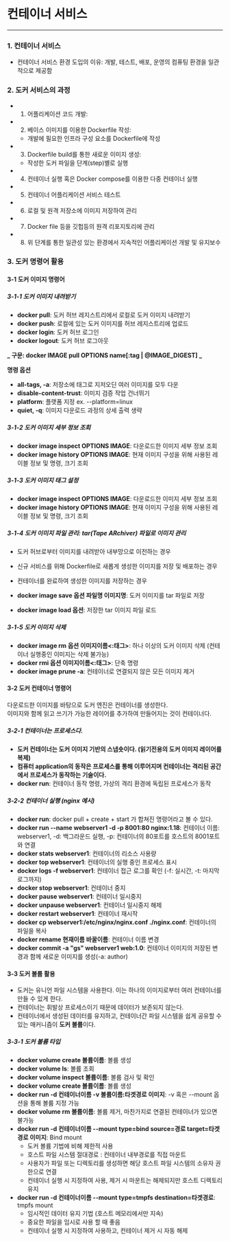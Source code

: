 # 컨테이너 서비스
---

### 1. 컨테이너 서비스


- 컨테이너 서비스 환경 도입의 이유:
개발, 테스트, 배포, 운영의 컴퓨팅 환경을 일관적으로 제공함


### 2. 도커 서비스의 과정

- 1. 어플리케이션 코드 개발:

- 2. 베이스 이미지를 이용한 Dockerfile 작성:
    - 개발에 필요한 인프라 구성 요소를 Dockerfile에 작성

- 3. Dockerfile build를 통한 새로운 이미지 생성:
    - 작성한 도커 파일을 단계(step)별로 실행

- 4. 컨테이너 실행 혹은 Docker compose를 이용한 다중 컨테이너 실행

- 5. 컨테이너 어플리케이션 서비스 테스트

- 6. 로컬 및 원격 저장소에 이미지 저장하여 관리

- 7. Docker file 등을 깃헙등의 원격 리포지토리에 관리

- 8. 위 단계를 통한 일관성 있는 환경에서 지속적인 어플리케이션 개발 및 유지보수




### 3. 도커 명령어 활용



#### 3-1 도커 이미지 명령어


##### 3-1-1 도커 이미지 내려받기

- **docker pull**: 도커 허브 레지스트리에서 로컬로 도커 이미지 내려받기
- **docker push**: 로컬에 있는 도커 이미지를 허브 레지스트리에 업로드
- **docker login**: 도커 허브 로그인
- **docker logout**: 도커 허브 로그아웃

**_ 구문: docker IMAGE pull OPTIONS name[:tag | @IMAGE_DIGEST] _**


**명령 옵션**
- **all-tags, -a**: 저장소에 태그로 지저오딘 여러 이미지를 모두 다운
- **disable-content-trust**: 이미지 검증 작업 건너뛰기
- **platform**: 플랫폼 지정  ex. --platform=linux
- **quiet, -q**: 이미지 다운로드 과정의 상세 출력 생략




##### 3-1-2 도커 이미지 세부 정보 조회



- **docker image inspect OPTIONS IMAGE**: 다운로드한 이미지 세부 정보 조회
- **docker image history OPTIONS IMAGE**: 현재 이미지 구성을 위해 사용된 레이블 정보 및 명령, 크기 조회


##### 3-1-3 도커 이미지 태그 설정

- **docker image inspect OPTIONS IMAGE**: 다운로드한 이미지 세부 정보 조회
- **docker image history OPTIONS IMAGE**: 현재 이미지 구성을 위해 사용된 레이블 정보 및 명령, 크기 조회


##### 3-1-4 도커 이미지 파일 관리: tar(Tape ARchiver) 파일로 이미지 관리

 - 도커 허브로부터 이미지를 내려받아 내부망으로 이전하는 경우
 - 신규 서비스를 위해 Dockerfile로 새롭게 생성한 이미지를 저장 및 배포하는 경우
 - 컨테이너를 완료하여 생성한 이미지를 저장하는 경우

 - **docker image save 옵션 파일명 이미지명**: 도커 이미지를 tar 파일로 저장
 - **docker image load 옵션**: 저장한 tar 이미지 파일 로드


##### 3-1-5 도커 이미지 삭제

 - **docker image rm 옵션 이미지이름<:태그>**: 하나 이상의 도커 이미지 삭제 (컨테이너 실행중인 이미지는 삭제 불가능)
 - **docker rmi 옵션 이미지이름<:태그>**: 단축 명령
 - **docker image prune -a**: 컨테이너로 연결되지 않은 모든 이미지 제거




#### 3-2 도커 컨테이너 명령어

다운로드한 이미지를 바탕으로 도커 엔진은 컨테이너를 생성한다.</br>
이미지와 함께 읽고 쓰기가 가능한 레이어를 추가하여 만들어지는 것이 컨테이너다.


##### 3-2-1 컨테이너는 프로세스다.

- **도커 컨테이너는 도커 이미지 기반의 스냅숏이다. (읽기전용의 도커 이미지 레이어를 복제)**
- **컴퓨터 application의 동작은 프로세스를 통해 이루어지며 컨테이너는 격리된 공간에서 프로세스가 동작하는 기술이다.**
- **docker run**: 컨테이너 동작 명령, 가상의 격리 환경에 독립된 프로세스가 동작

##### 3-2-2 컨테이너 실행 (nginx 예시)

- **docker run**: docker pull + create + start 가 합쳐진 명령어라고 볼 수 있다.
- **docker run --name webserver1 -d -p 8001:80 nginx:1.18**: 컨테이너 이름: webserver1, -d: 백그라운드 실행, -p: 컨테이너의 80포트를 호스트의 8001포트와 연결
- **docker stats webserver1**: 컨테이너의 리소스 사용량
- **docker top webserver1**: 컨테이너의 실행 중인 프로세스 표시
- **docker logs -f webserver1**: 컨테이너 접근 로그를 확인 (-f: 실시간, -t: 마지막로그까지)
- **docker stop webserver1**: 컨테이너 중지
- **docker pause webserver1**: 컨테이너 일시중지
- **docker unpause webserver1**: 컨테이너 일시중지 해제
- **docker restart webserver1**: 컨테이너 재시작
- **docker cp webserver1:/etc/nginx/nginx.conf ./nginx.conf**: 컨테이너의 파일을 복사
- **docker rename 현재이름 바꿀이름**: 컨테이너 이름 변경
- **docker commit -a "gs" webserver1 web:1.0**: 컨테이너 이미지의 저장된 변경과 함께 새로운 이미지를 생성(-a: author)


#### 3-3 도커 볼륨 활용

 - 도커는 유니언 파일 시스템을 사용한다. 이는 하나의 이미지로부터 여러 컨테이너를 만들 수 있게 한다.
 - 컨테이너는 휘발상 프로세스이기 때문에 데이터가 보존되지 않는다.
 - 컨테이너에서 생성된 데이터를 유지하고, 컨테이너간 파일 시스템을 쉽게 공유할 수 있는 매커니즘이 **도커 볼륨**이다.

##### 3-3-1 도커 볼륨 타입
 
 - **docker volume create 볼륨이름**: 볼륨 생성
 - **docker volume ls**: 볼륨 조회
 - **docker volume inspect 볼륨이름**: 볼륨 검사 및 확인
 - **docker volume create 볼륨이름**: 볼륨 생성
 - **docker run -d 컨테이너이름 -v 볼륨이름:타겟경로 이미지**: -v 혹은 --mount 옵션을 통해 볼륨 지정 가능
 - **docker volume rm 볼륨이름**: 볼륨 제거, 마찬가지로 연결된 컨테이너가 있으면 불가능
 - **docker run -d 컨테이너이름 --mount type=bind source=경로 target=타겟경로 이미지**: Bind mount
    - 도커 볼륨 기법에 비해 제한적 사용
    - 호스트 파일 시스템 절대경로 : 컨테이너 내부경로를 직접 마운트
    - 사용자가 파일 또는 디렉토리를 생성하면 해당 호스트 파일 시스템의 소유자 권한으로 연결
    - 컨테이너 실행 시 지정하여 사용, 제거 시 마운트는 해제되지만 호스트 디렉토리 유지
 - **docker run -d 컨테이너이름 --mount type=tmpfs destination=타겟경로**: tmpfs mount
    - 임시적인 데이터 유지 기법 (호스트 메모리에서만 지속)
    - 중요한 파일을 임시로 사용 할 때 좋음
    - 컨테이너 실행 시 지정하여 사용하고, 컨테이너 제거 시 자동 해제